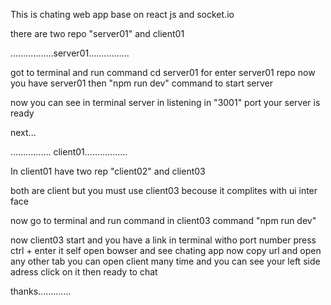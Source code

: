 This is chating web app base on react js and socket.io 

there are two repo "server01" and client01

.................server01................

got to terminal and run command cd server01 for enter server01 repo 
now you have server01 
then "npm run dev" command to start server

now you can see in terminal server in listening in "3001" port 
your server is ready 

next...

................ client01................. 


In client01 have two rep "client02" and client03 

both are client but you must use client03 becouse it complites with ui inter face 

now go to terminal and run command in client03 
command "npm run dev" 

now client03 start and you have a link in terminal witho port number 
press ctrl + enter 
it self open bowser and see chating app 
now copy url and open any other tab 
you can open client many time and you can see your left side adress click on it then ready to chat 


thanks.............
